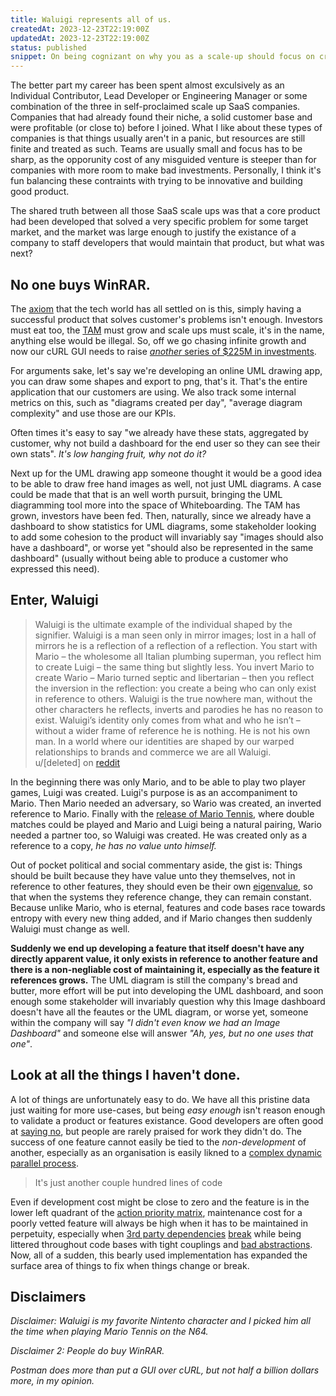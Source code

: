 ```yaml
---
title: Waluigi represents all of us.
createdAt: 2023-12-23T22:19:00Z
updatedAt: 2023-12-23T22:19:00Z
status: published
snippet: On being cognizant on why you as a scale-up should focus on creating Super Marios instead of Waluigis.
---
```


The better part my career has been spent almost exculsively as an Individual
Contributor, Lead Developer or Engineering Manager or some combination of the
three in self-proclaimed scale up SaaS companies. Companies that had already
found their niche, a solid customer base and were profitable (or close to)
before I joined. What I like about these types of companies is that things
usually aren't in a panic, but resources are still finite and treated as such.
Teams are usually small and focus has to be sharp, as the opporunity cost of any
misguided venture is steeper than for companies with more room to make bad
investments. Personally, I think it's fun balancing these contraints with trying
to be innovative and building good product.

The shared truth between all those SaaS scale ups was that a core product had
been developed that solved a very specific problem for some target market, and
the market was large enough to justify the existance of a company to staff
developers that would maintain that product, but what was next?

## No one buys WinRAR.

The [axiom](https://en.wikipedia.org/wiki/Axiom) that the tech world has all
settled on is this, simply having a successful product that solves customer's
problems isn't enough. Investors must eat too, the
[TAM](https://en.wikipedia.org/wiki/Total_addressable_market) must grow and
scale ups must scale, it's in the name, anything else would be illegal. So, off
we go chasing infinite growth and now our cURL GUI needs to raise
[_another_ series of $225M in investments](https://www.postman.com/company/about-postman/#the-investors).

For arguments sake, let's say we're developing an online UML drawing app, you
can draw some shapes and export to png, that's it. That's the entire application
that our customers are using. We also track some internal metrics on this, such
as "diagrams created per day", "average diagram complexity" and use those are
our KPIs.

Often times it's easy to say "we already have these stats, aggregated by
customer, why not build a dashboard for the end user so they can see their own
stats". _It's low hanging fruit, why not do it?_

Next up for the UML drawing app someone thought it would be a good idea to be
able to draw free hand images as well, not just UML diagrams. A case could be
made that that is an well worth pursuit, bringing the UML diagramming tool more
into the space of Whiteboarding. The TAM has grown, investors have been fed.
Then, naturally, since we already have a dashboard to show statistics for UML
diagrams, some stakeholder looking to add some cohesion to the product will
invariably say "images should also have a dashboard", or worse yet "should also
be represented in the same dashboard" (usually without being able to produce a
customer who expressed this need).

## Enter, Waluigi

<blockquote>
Waluigi is the ultimate example of the individual shaped by the signifier.
Waluigi is a man seen only in mirror images; lost in a hall of mirrors he is a
reflection of a reflection of a reflection. You start with Mario – the
wholesome all Italian plumbing superman, you reflect him to create Luigi – the
same thing but slightly less. You invert Mario to create Wario – Mario turned
septic and libertarian – then you reflect the inversion in the reflection: you
create a being who can only exist in reference to others. Waluigi is the true
nowhere man, without the other characters he reflects, inverts and parodies he
has no reason to exist. Waluigi’s identity only comes from what and who he
isn’t – without a wider frame of reference he is nothing. He is not his own
man. In a world where our identities are shaped by our warped relationships to
brands and commerce we are all Waluigi.
<figcaption>u/[deleted] on <a class="text-link" href="https://www.reddit.com/r/copypasta/comments/5qctnl/waluigi_represents_all_of_us/">reddit</a></figcaption>
</blockquote>

In the beginning there was only Mario, and to be able to play two player games,
Luigi was created. Luigi's purpose is as an accompaniment to Mario. Then Mario
needed an adversary, so Wario was created, an inverted reference to Mario.
Finally with the
[release of Mario Tennis](https://en.wikipedia.org/wiki/Waluigi), where double
matches could be played and Mario and Luigi being a natural pairing, Wario
needed a partner too, so Waluigi was created. He was created only as a reference
to a copy, _he has no value unto himself._

Out of pocket political and social commentary aside, the gist is: Things should
be built because they have value unto they themselves, not in reference to other
features, they should even be their own
[eigenvalue](https://en.wikipedia.org/wiki/Eigenvalues_and_eigenvectors), so
that when the systems they reference change, they can remain constant. Because
unlike Mario, who is eternal, features and code bases race towards entropy with
every new thing added, and if Mario changes then suddenly Waluigi must change as
well.

<strong>Suddenly we end up developing a feature that itself doesn't have any
directly apparent value, it only exists in reference to another feature and
<strong>there is a non-negliable cost of maintaining it</strong>, especially as
the feature it references grows.</strong> The UML diagram is still the company's
bread and butter, more effort will be put into developing the UML dashboard, and
soon enough some stakeholder will invariably question why this Image dashboard
doesn't have all the feautes or the UML diagram, or worse yet, someone within
the company will say _"I didn't even know we had an Image Dashboard"_ and
someone else will answer _"Ah, yes, but no one uses that one"_.

## Look at all the things I haven't done.

A lot of things are unfortunately easy to do. We have all this pristine data
just waiting for more use-cases, but being _easy enough_ isn't reason enough to
validate a product or features existance. Good developers are often good at
[saying no](https://grugbrain.dev/#grug-on-saying-no), but people are rarely
praised for work they didn't do. The success of one feature cannot easily be
tied to the _non-development_ of another, especially as an organisation is
easily likned to a
[complex dynamic parallel process](https://codahale.com/work-is-work/#corporate-americas-next-top-model).

> It's just another couple hundred lines of code

Even if development cost might be close to zero and the feature is in the lower
left quadrant of the
[action priority matrix](https://www.productplan.com/glossary/action-priority-matrix/),
maintenance cost for a poorly vetted feature will always be high when it has to
be maintained in perpetuity, especially when
[3rd party dependencies](https://qz.com/646467/how-one-programmer-broke-the-internet-by-deleting-a-tiny-piece-of-code)
[break](https://www.thegingerviking.com/the-right-to-delete-fakerjs-fragile-nature-open-source/)
while being littered throughout code bases with tight couplings and
[bad abstractions](https://www.deconstructconf.com/2019/dan-abramov-the-wet-codebase).
Now, all of a sudden, this bearly used implementation has expanded the surface
area of things to fix when things change or break.

## Disclaimers

_Disclaimer: Waluigi is my favorite Nintento character and I picked him all the
time when playing Mario Tennis on the N64._

_Disclaimer 2: People do buy WinRAR._

_Postman does more than put a GUI over cURL, but not half a billion dollars
more, in my opinion._
